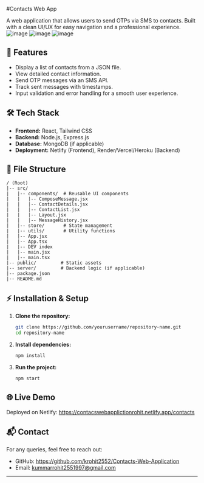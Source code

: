 #Contacts Web App

A web application that allows users to send OTPs via SMS to contacts. Built with a clean UI/UX for easy navigation and a professional experience.
![image](https://github.com/user-attachments/assets/e5d69aa0-88db-4ac8-93e3-9b88048113a4)
![image](https://github.com/user-attachments/assets/48716325-59b5-43b5-a274-58afd828090b)
![image](https://github.com/user-attachments/assets/92a757a9-98af-41c2-bf73-4019e183ee03)



## 🚀 Features
- Display a list of contacts from a JSON file.
- View detailed contact information.
- Send OTP messages via an SMS API.
- Track sent messages with timestamps.
- Input validation and error handling for a smooth user experience.

## 🛠️ Tech Stack
- **Frontend:** React, Tailwind CSS
- **Backend:** Node.js, Express.js
- **Database:** MongoDB (if applicable)
- **Deployment:** Netlify (Frontend), Render/Vercel/Heroku (Backend)

## 📂 File Structure
```
/ (Root)
|-- src/
|   |-- components/  # Reusable UI components
|   |   |-- ComposeMessage.jsx
|   |   |-- ContactDetails.jsx
|   |   |-- ContactList.jsx
|   |   |-- Layout.jsx
|   |   |-- MessageHistory.jsx
|   |-- store/       # State management
|   |-- utils/       # Utility functions
|   |-- App.jsx
|   |-- App.tsx
|   |-- DEV index
|   |-- main.jsx
|   |-- main.tsx
|-- public/         # Static assets
|-- server/         # Backend logic (if applicable)
|-- package.json
|-- README.md
```

## ⚡ Installation & Setup
1. **Clone the repository:**
   ```bash
   git clone https://github.com/yourusername/repository-name.git
   cd repository-name
   ```
2. **Install dependencies:**
   ```bash
   npm install
   ```
3. **Run the project:**
   ```bash
   npm start
   ```

## 🌐 Live Demo
Deployed on Netlify: https://contacswebapplictionrohit.netlify.app/contacts

## 📬 Contact
For any queries, feel free to reach out:
- GitHub: https://github.com/krohit2552/Contacts-Web-Application
- Email: kummarrohit2551997@gmail.com

---
